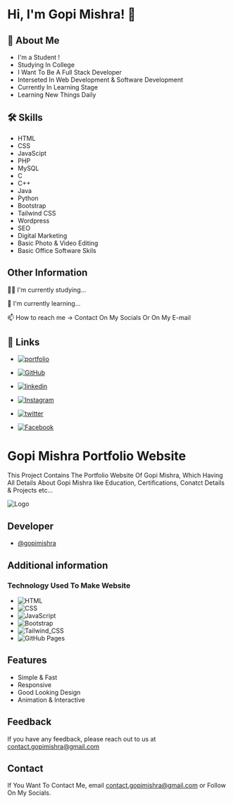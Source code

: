 
# Hi, I'm Gopi Mishra! 👋


## 🚀 About Me
- I'm a Student !
- Studying In College
- I Want To Be A Full Stack Developer
- Interseted In Web Development & Software Development
- Currently In Learning Stage
- Learning New Things Daily


## 🛠 Skills
- HTML
- CSS
- JavaScipt
- PHP
- MySQL
- C
- C++
- Java
- Python
- Bootstrap
- Tailwind CSS
- Wordpress
- SEO
- Digital Marketing
- Basic Photo & Video Editing
- Basic Office Software Skils

## Other Information
👩‍💻 I'm currently studying...

🧠 I'm currently learning...

📫 How to reach me -> Contact On My Socials Or On My E-mail


## 🔗 Links
- [![portfolio](https://img.shields.io/badge/my_portfolio-000?style=for-the-badge&logo=ko-fi&logoColor=white)](https://gopimishra71.github.io/Portfolio)

- [![GitHub](https://img.shields.io/badge/GitHub-100000?style=for-the-badge&logo=github&logoColor=white)](https://github.com/gopimishra71)

- [![linkedin](https://img.shields.io/badge/linkedin-0A66C2?style=for-the-badge&logo=linkedin&logoColor=white)](https://www.linkedin.com/in/gopimishra71)

- [![Instagram](https://img.shields.io/badge/Instagram-E4405F?style=for-the-badge&logo=instagram&logoColor=white)](https://instagram.com/gopimishra71)

- [![twitter](https://img.shields.io/badge/twitter-1DA1F2?style=for-the-badge&logo=twitter&logoColor=white)](https://twitter.com/gopimishra711)

- [![Facebook](https://img.shields.io/badge/Facebook-1877F2?style=for-the-badge&logo=facebook&logoColor=white)](https://facebook.com/gopimishra711)


# Gopi Mishra Portfolio Website

This Project Contains The Portfolio Website Of Gopi Mishra, Which Having All Details About Gopi Mishra like Education, Certifications, Conatct Details & Projects etc...


![Logo](https://blogger.googleusercontent.com/img/a/AVvXsEiYcHlxDubGLMAT5Y7GTCxiv9uDHo2882ko_EgmaLZnXGz66i2PUX5mJBk_qT_bJ57TjoigTEeue0fBBOP6h-oBQT4c4DGuTijyYDMzg2oDM-PNwVwV9w084p44edL6OUy8Ovyq-yF6GeXHuwnkyUnMDT__s2GeWAvzGeM5bpwfpZF_rNz3TtxVeoXjSKzL)


## Developer

- [@gopimishra](https://www.github.com/gopimishra71)


## Additional information

### Technology Used To Make Website

- ![HTML](https://img.shields.io/badge/HTML5-E34F26?style=for-the-badge&logo=html5&logoColor=white)
- ![CSS](https://img.shields.io/badge/CSS3-1572B6?style=for-the-badge&logo=css3&logoColor=white)
- ![JavaScript](https://img.shields.io/badge/JavaScript-323330?style=for-the-badge&logo=javascript&logoColor=F7DF1E)
- ![Bootstrap](https://img.shields.io/badge/Bootstrap-563D7C?style=for-the-badge&logo=bootstrap&logoColor=white)
- ![Tailwind_CSS](https://img.shields.io/badge/Tailwind_CSS-38B2AC?style=for-the-badge&logo=tailwind-css&logoColor=white)
- ![GitHub Pages](https://img.shields.io/badge/GitHub%20Pages-222222?style=for-the-badge&logo=GitHub%20Pages&logoColor=white)


## Features

- Simple & Fast
- Responsive
- Good Looking Design
- Animation & Interactive


## Feedback

If you have any feedback, please reach out to us at contact.gopimishra@gmail.com


## Contact

If You Want To Contact Me, email contact.gopimishra@gmail.com or Follow On My Socials.